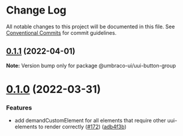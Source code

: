 # Change Log

All notable changes to this project will be documented in this file.
See [Conventional Commits](https://conventionalcommits.org) for commit guidelines.

## [0.1.1](https://github.com/umbraco/Umbraco.UI/compare/@umbraco-ui/uui-button-group@0.1.0...@umbraco-ui/uui-button-group@0.1.1) (2022-04-01)

**Note:** Version bump only for package @umbraco-ui/uui-button-group

# [0.1.0](https://github.com/umbraco/Umbraco.UI/compare/@umbraco-ui/uui-button-group@0.0.10...@umbraco-ui/uui-button-group@0.1.0) (2022-03-31)

### Features

- add demandCustomElement for all elements that require other uui-elements to render correctly ([#172](https://github.com/umbraco/Umbraco.UI/issues/172)) ([adb4f3b](https://github.com/umbraco/Umbraco.UI/commit/adb4f3b39db28a866267ab4290e64a91c1a8e9a0))
